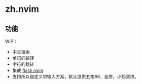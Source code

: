 # zh.nvim

## 功能

WIP：

* 中文搜索
* 单词的跳转
* 字符的跳转
* 集成 [flash.nvim](https://github.com/folke/flash.nvim)
* 支持所以自定义的输入方案，默认提供五笔86，全拼，小鹤双拼。
